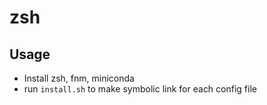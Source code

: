 # zsh

## Usage

- Install zsh, fnm, miniconda
- run `install.sh` to make symbolic link for each config file

